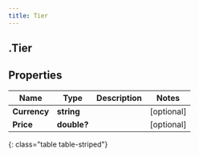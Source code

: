```yaml
---
title: Tier
---
```

## .Tier

## Properties

|Name | Type | Description | Notes|
|------------ | ------------- | ------------- | -------------|
| **Currency** | **string** |  | [optional] |
| **Price** | **double?** |  | [optional] |
{: class="table table-striped"}



